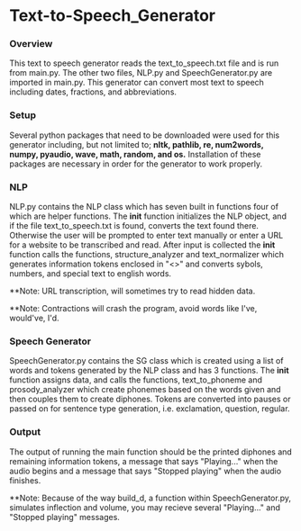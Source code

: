 # Text-to-Speech_Generator
### Overview
This text to speech generator reads the text_to_speech.txt file and is run from main.py. The other two files, NLP.py and SpeechGenerator.py are imported in main.py. This generator can convert most text to speech including dates, fractions, and abbreviations.
### Setup
Several python packages that need to be downloaded were used for this generator including, but not limited to; __nltk, pathlib, re, num2words, numpy, pyaudio, wave, math, random, and os.__
Installation of these packages are necessary in order for the generator to work properly. 
### NLP
NLP.py contains the NLP class which has seven built in functions four of which are helper functions. The __init__ function initializes the NLP object, and if the file text_to_speech.txt is found, converts the text found there. Otherwise the user will be prompted to enter text manually or enter a URL for a website to be transcribed and read. After input is collected the __init__ function calls the functions, structure_analyzer and text_normalizer which generates information tokens enclosed in "<>" and converts sybols, numbers, and special text to english words.

**Note: URL transcription, will sometimes try to read hidden data.

**Note: Contractions will crash the program, avoid words like I've, would've, I'd.
### Speech Generator
SpeechGenerator.py contains the SG class which is created using a list of words and tokens generated by the NLP class and has 3 functions. The __init__ function assigns data, and calls the functions, text_to_phoneme and prosody_analyzer which create phonemes based on the words given and then couples them to create diphones. Tokens are converted into pauses or passed on for sentence type generation, i.e. exclamation, question, regular.
### Output
 The output of running the main function should be the printed diphones and remaining information tokens, a message that says "Playing..." when the audio begins and a message that says "Stopped playing" when the audio finishes.
 
 **Note: Because of the way build_d, a function within SpeechGenerator.py, simulates inflection and volume, you may recieve several "Playing..." and "Stopped playing" messages.
